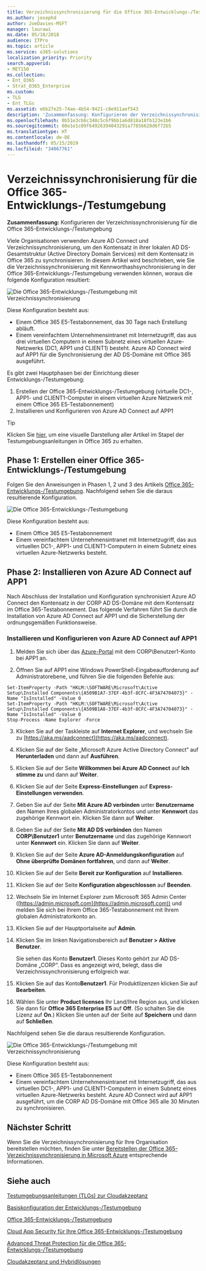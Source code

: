 ```yaml
---
title: Verzeichnissynchronisierung für die Office 365-Entwicklungs-/Testumgebung
ms.author: josephd
author: JoeDavies-MSFT
manager: laurawi
ms.date: 05/18/2018
audience: ITPro
ms.topic: article
ms.service: o365-solutions
localization_priority: Priority
search.appverid:
- MET150
ms.collection:
- Ent_O365
- Strat_O365_Enterprise
ms.custom:
- TLG
- Ent_TLGs
ms.assetid: e6b27e25-74ae-4b54-9421-c8e911aef543
description: 'Zusammenfassung: Konfigurieren der Verzeichnissynchronisierung für die Office 365-Entwicklungs-/Testumgebung'
ms.openlocfilehash: 0b51e3cb6c348c5c6f9bb1a6d818a18fb123e1b6
ms.sourcegitcommit: 08e1e1c09f64926394043291a77856620d6f72b5
ms.translationtype: HT
ms.contentlocale: de-DE
ms.lasthandoff: 05/15/2019
ms.locfileid: "34067761"
---
```

# <a name="directory-synchronization-for-your-office-365-devtest-environment"></a>Verzeichnissynchronisierung für die Office 365-Entwicklungs-/Testumgebung

 **Zusammenfassung:** Konfigurieren der Verzeichnissynchronisierung für die Office 365-Entwicklungs-/Testumgebung
  
Viele Organisationen verwenden Azure AD Connect und Verzeichnissynchronisierung, um den Kontensatz in ihrer lokalen AD DS-Gesamtstruktur (Active Directory Domain Services) mit dem Kontensatz in Office 365 zu synchronisieren. In diesem Artikel wird beschrieben, wie Sie die Verzeichnissynchronisierung mit Kennworthashsynchronisierung in der Office 365-Entwicklungs-/Testumgebung verwenden können, woraus die folgende Konfiguration resultiert:
  
![Die Office 365-Entwicklungs-/Testumgebung mit Verzeichnissynchronisierung](media/be5b37b0-f832-4878-b153-436c31546e21.png)
  
Diese Konfiguration besteht aus:  
  
- Einem Office 365 E5-Testabonnement, das 30 Tage nach Erstellung abläuft.
- Einem vereinfachtem Unternehmensintranet mit Internetzugriff, das aus drei virtuellen Computern in einem Subnetz eines virtuellen Azure-Netzwerks (DC1, APP1 und CLIENT1) besteht. Azure AD Connect wird auf APP1 für die Synchronisierung der AD DS-Domäne mit Office 365 ausgeführt.
    
Es gibt zwei Hauptphasen bei der Einrichtung dieser Entwicklungs-/Testumgebung:
  
1. Erstellen der Office 365-Entwicklungs-/Testumgebung (virtuelle DC1-, APP1- und CLIENT1-Computer in einem virtuellen Azure Netzwerk mit einem Office 365 E5-Testabonnement)
2. Installieren und Konfigurieren von Azure AD Connect auf APP1
    
> [!TIP]
> Klicken Sie [hier](http://aka.ms/catlgstack), um eine visuelle Darstellung aller Artikel im Stapel der Testumgebungsanleitungen in Office 365 zu erhalten.
  
## <a name="phase-1-create-an-office-365-devtest-environment"></a>Phase 1: Erstellen einer Office 365-Entwicklungs-/Testumgebung

Folgen Sie den Anweisungen in Phasen 1, 2 und 3 des Artikels [Office 365-Entwicklungs-/Testumgebung](office-365-dev-test-environment.md). Nachfolgend sehen Sie die daraus resultierende Konfiguration.
  
![Die Office 365-Entwicklungs-/Testumgebung](media/48fb91aa-09b0-4020-a496-a8253920c45d.png)
  
Diese Konfiguration besteht aus:  
  
- Einem Office 365 E5-Testabonnement
- Einem vereinfachtem Unternehmensintranet mit Internetzugriff, das aus virtuellen DC1-, APP1- und CLIENT1-Computern in einem Subnetz eines virtuellen Azure-Netzwerks besteht.
    
## <a name="phase-2-install-azure-ad-connect-on-app1"></a>Phase 2: Installieren von Azure AD Connect auf APP1

Nach Abschluss der Installation und Konfiguration synchronisiert Azure AD Connect den Kontensatz in der CORP AD DS-Domäne mit dem Kontensatz im Office 365-Testabonnement. Das folgende Verfahren führt Sie durch die Installation von Azure AD Connect auf APP1 und die Sicherstellung der ordnungsgemäßen Funktionsweise.
  
### <a name="install-and-configure-azure-ad-connect-on-app1"></a>Installieren und Konfigurieren von Azure AD Connect auf APP1

1. Melden Sie sich über das [Azure-Portal](https://portal.azure.com) mit dem CORP\\Benutzer1-Konto bei APP1 an.
    
2. Öffnen Sie auf APP1 eine Windows PowerShell-Eingabeaufforderung auf Administratorebene, und führen Sie die folgenden Befehle aus:
    
  ```
  Set-ItemProperty -Path "HKLM:\SOFTWARE\Microsoft\Active Setup\Installed Components\{A509B1A7-37EF-4b3f-8CFC-4F3A74704073}" -Name "IsInstalled" -Value 0
Set-ItemProperty -Path "HKLM:\SOFTWARE\Microsoft\Active Setup\Installed Components\{A509B1A8-37EF-4b3f-8CFC-4F3A74704073}" -Name "IsInstalled" -Value 0
Stop-Process -Name Explorer -Force

  ```

3. Klicken Sie auf der Taskleiste auf **Internet Explorer**, und wechseln Sie zu [https://aka.ms/aadconnect](https://aka.ms/aadconnect).
    
4. Klicken Sie auf der Seite „Microsoft Azure Active Directory Connect“ auf **Herunterladen** und dann auf **Ausführen**.
    
5. Klicken Sie auf der Seite **Willkommen bei Azure AD Connect** auf **Ich stimme zu** und dann auf **Weiter**.
    
6. Klicken Sie auf der Seite **Express-Einstellungen** auf **Express-Einstellungen verwenden**.
    
7. Geben Sie auf der Seite **Mit Azure AD verbinden** unter **Benutzername** den Namen Ihres globalen Administratorkontos und unter **Kennwort** das zugehörige Kennwort ein. Klicken Sie dann auf **Weiter**.
    
8. Geben Sie auf der Seite **Mit AD DS verbinden** den Namen **CORP\\Benutzer1** unter **Benutzername** und das zugehörige Kennwort unter **Kennwort** ein. Klicken Sie dann auf **Weiter**.
    
9. Klicken Sie auf der Seite **Azure AD-Anmeldungskonfiguration** auf **Ohne überprüfte Domänen fortfahren**, und dann auf **Weiter**.
    
10. Klicken Sie auf der Seite **Bereit zur Konfiguration** auf **Installieren**.
    
11. Klicken Sie auf der Seite **Konfiguration abgeschlossen** auf **Beenden**.
    
12. Wechseln Sie im Internet Explorer zum Microsoft 365 Admin Center ([https://admin.microsoft.com](https://admin.microsoft.com)) und melden Sie sich bei Ihrem Office 365-Testabonnement mit Ihrem globalen Administratorkonto an.
    
13. Klicken Sie auf der Hauptportalseite auf **Admin**.
    
14. Klicken Sie im linken Navigationsbereich auf **Benutzer > Aktive Benutzer**.
    
    Sie sehen das Konto **Benutzer1**. Dieses Konto gehört zur AD DS-Domäne „CORP“. Dass es angezeigt wird, belegt, dass die Verzeichnissynchronisierung erfolgreich war.
    
15. Klicken Sie auf das Konto**Benutzer1**. Für Produktlizenzen klicken Sie auf **Bearbeiten**.
    
16. Wählen Sie unter **Product licenses** Ihr Land/Ihre Region aus, und klicken Sie dann für **Office 365 Enterprise E5** auf **Off**. (So schalten Sie die Lizenz auf **On**.) Klicken Sie unten auf der Seite auf **Speichern** und dann auf **Schließen**.
    
Nachfolgend sehen Sie die daraus resultierende Konfiguration.
  
![Die Office 365-Entwicklungs-/Testumgebung mit Verzeichnissynchronisierung](media/be5b37b0-f832-4878-b153-436c31546e21.png)
  
Diese Konfiguration besteht aus:  
  
- Einem Office 365 E5-Testabonnement
- Einem vereinfachtem Unternehmensintranet mit Internetzugriff, das aus virtuellen DC1-, APP1- und CLIENT1-Computern in einem Subnetz eines virtuellen Azure-Netzwerks besteht. Azure AD Connect wird auf APP1 ausgeführt, um die CORP AD DS-Domäne mit Office 365 alle 30 Minuten zu synchronisieren.
    
## <a name="next-step"></a>Nächster Schritt

Wenn Sie die Verzeichnissynchronisierung für Ihre Organisation bereitstellen möchten, finden Sie unter [Bereitstellen der Office 365-Verzeichnissynchronisierung in Microsoft Azure](deploy-office-365-directory-synchronization-dirsync-in-microsoft-azure.md) entsprechende Informationen.

## <a name="see-also"></a>Siehe auch

[Testumgebungsanleitungen (TLGs) zur Cloudakzeptanz](cloud-adoption-test-lab-guides-tlgs.md)

[Basiskonfiguration der Entwicklungs-/Testumgebung](base-configuration-dev-test-environment.md)

[Office 365-Entwicklungs-/Testumgebung](office-365-dev-test-environment.md)

[Cloud App Security für Ihre Office 365-Entwicklungs-/Testumgebung](cloud-app-security-for-your-office-365-dev-test-environment.md)

[Advanced Threat Protection für die Office 365-Entwicklungs-/Testumgebung](advanced-threat-protection-for-your-office-365-dev-test-environment.md)

[Cloudakzeptanz und Hybridlösungen](cloud-adoption-and-hybrid-solutions.md)




